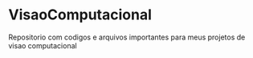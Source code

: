 # VisaoComputacional
Repositorio com codigos e arquivos importantes para meus projetos de visao computacional
